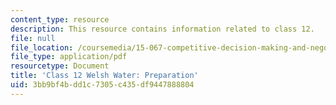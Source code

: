 ```yaml
---
content_type: resource
description: This resource contains information related to class 12.
file: null
file_location: /coursemedia/15-067-competitive-decision-making-and-negotiation-spring-2011/3bb9bf4bdd1c7305c435df9447888804_MIT15_067S11_Cl12_W_W_PR.pdf
file_type: application/pdf
resourcetype: Document
title: 'Class 12 Welsh Water: Preparation'
uid: 3bb9bf4b-dd1c-7305-c435-df9447888804
---
```

